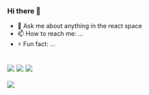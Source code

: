 ### Hi there 👋

- 💬 Ask me about anything in the react space
- 📫 How to reach me: ...
- ⚡ Fun fact: ...

![](https://github-readme-stats.vercel.app/api?username=patrick-s-katambi&hide_border=false&include_all_commits=true&count_private=true)
![](https://github-readme-streak-stats.herokuapp.com/?user=patrick-s-katambi&hide_border=false)
![](https://github-readme-stats.vercel.app/api/top-langs/?username=patrick-s-katambi&hide_border=false&include_all_commits=true&count_private=true&layout=compact)
---
[![](https://visitcount.itsvg.in/api?id=patrick-s-katambi&label=Profile%20Views&color=2&icon=0&pretty=true)](https://visitcount.itsvg.in)
